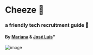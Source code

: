# Cheeze 🧀

### a friendly tech recruitment guide 🌙

#### By [Mariana](#) & [José Luis](#)"

![image](https://user-images.githubusercontent.com/65988061/158312160-2cd5aa39-b045-45b2-9223-c49a5703f8c2.png)

